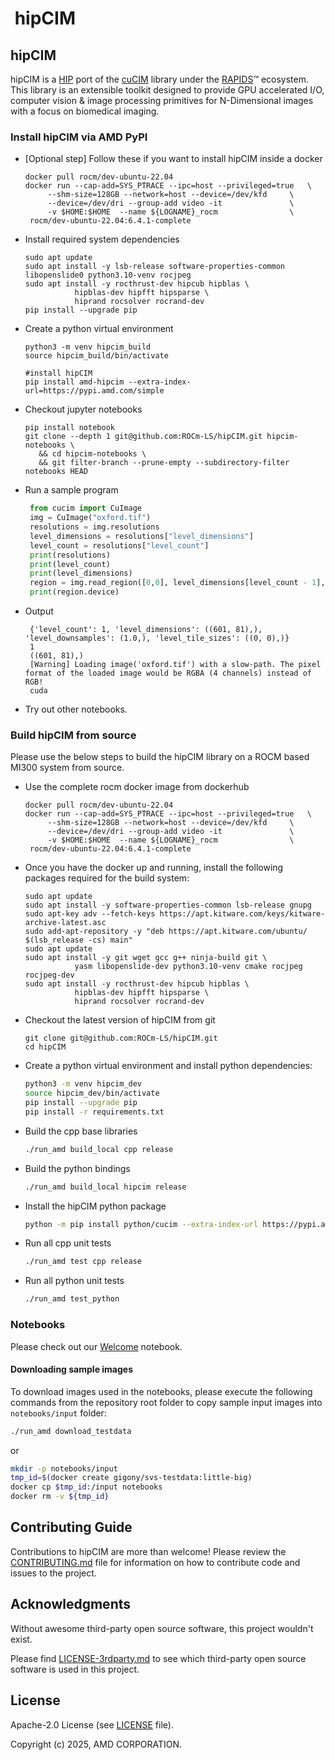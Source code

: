 # <div align="left">&nbsp;hipCIM&nbsp;</div>

## hipCIM
hipCIM is a [HIP](https://github.com/ROCm/hip) port of the [cuCIM](https://github.com/rapidsai/cucim) library under the [RAPIDS](https://github.com/rapidsai)™ ecosystem.
This library is an extensible toolkit designed to provide GPU accelerated I/O, computer vision & image processing primitives for N-Dimensional images with a focus on biomedical imaging.

### Install hipCIM via AMD PyPI

- [Optional step] Follow these if you want to install hipCIM inside a docker
	```
	docker pull rocm/dev-ubuntu-22.04
	docker run --cap-add=SYS_PTRACE --ipc=host --privileged=true   \
         --shm-size=128GB --network=host --device=/dev/kfd     \
         --device=/dev/dri --group-add video -it               \
         -v $HOME:$HOME  --name ${LOGNAME}_rocm                \
     rocm/dev-ubuntu-22.04:6.4.1-complete
	```
- Install required system dependencies
  	```
	sudo apt update
	sudo apt install -y lsb-release software-properties-common libopenslide0 python3.10-venv rocjpeg
    sudo apt install -y rocthrust-dev hipcub hipblas \
               hipblas-dev hipfft hipsparse \
               hiprand rocsolver rocrand-dev
	pip install --upgrade pip
	```

- Create a python virtual environment
	```
	python3 -m venv hipcim_build
	source hipcim_build/bin/activate

    #install hipCIM
	pip install amd-hipcim --extra-index-url=https://pypi.amd.com/simple
	```

 - Checkout jupyter notebooks
   ```
   pip install notebook
   git clone --depth 1 git@github.com:ROCm-LS/hipCIM.git hipcim-notebooks \
      && cd hipcim-notebooks \
      && git filter-branch --prune-empty --subdirectory-filter notebooks HEAD
   ```
 - Run a sample program
   ```python
    from cucim import CuImage
    img = CuImage("oxford.tif")
    resolutions = img.resolutions
    level_dimensions = resolutions["level_dimensions"]
    level_count = resolutions["level_count"]
    print(resolutions)
    print(level_count)
    print(level_dimensions)
    region = img.read_region([0,0], level_dimensions[level_count - 1], level_count - 1, device="cuda")
    print(region.device)
   ```
 - Output
   ```
    {'level_count': 1, 'level_dimensions': ((601, 81),), 'level_downsamples': (1.0,), 'level_tile_sizes': ((0, 0),)}
    1
    ((601, 81),)
    [Warning] Loading image('oxford.tif') with a slow-path. The pixel format of the loaded image would be RGBA (4 channels) instead of RGB!
    cuda
   ```
- Try out other notebooks.
### Build hipCIM from source
Please use the below steps to build the hipCIM library on a ROCM based MI300 system from source.

- Use the complete rocm docker image from dockerhub
	```
    docker pull rocm/dev-ubuntu-22.04
    docker run --cap-add=SYS_PTRACE --ipc=host --privileged=true   \
         --shm-size=128GB --network=host --device=/dev/kfd     \
         --device=/dev/dri --group-add video -it               \
         -v $HOME:$HOME  --name ${LOGNAME}_rocm                \
     rocm/dev-ubuntu-22.04:6.4.1-complete
    ```

- Once you have the docker up and running, install the following packages
  required for the build system:
    ```
    sudo apt update
	sudo apt install -y software-properties-common lsb-release gnupg
	sudo apt-key adv --fetch-keys https://apt.kitware.com/keys/kitware-archive-latest.asc
	sudo add-apt-repository -y "deb https://apt.kitware.com/ubuntu/ $(lsb_release -cs) main"
	sudo apt update
	sudo apt install -y git wget gcc g++ ninja-build git \
			   yasm libopenslide-dev python3.10-venv cmake rocjpeg rocjpeg-dev
    sudo apt install -y rocthrust-dev hipcub hipblas \
               hipblas-dev hipfft hipsparse \
               hiprand rocsolver rocrand-dev

    ```

- Checkout the latest version of hipCIM from git
    ```
    git clone git@github.com:ROCm-LS/hipCIM.git
    cd hipCIM
    ```

- Create a python virtual environment and install python dependencies:
    ```bash
    python3 -m venv hipcim_dev
	source hipcim_dev/bin/activate
	pip install --upgrade pip
	pip install -r requirements.txt
    ```

- Build the cpp base libraries

   ```bash
   ./run_amd build_local cpp release
   ```

- Build the python bindings

  ```bash
  ./run_amd build_local hipcim release
  ```

- Install the hipCIM python package
  ```bash
  python -m pip install python/cucim --extra-index-url https://pypi.amd.com/simple
  ```

- Run all cpp unit tests
  ```bash
  ./run_amd test cpp release
  ```


- Run all python unit tests
  ```bash
  ./run_amd test_python
  ```

### Notebooks

Please check out our [Welcome](notebooks/Welcome.ipynb) notebook.

#### Downloading sample images

To download images used in the notebooks, please execute the following commands from the repository root folder to copy sample input images into `notebooks/input` folder:



```bash
./run_amd download_testdata
```
or

```bash
mkdir -p notebooks/input
tmp_id=$(docker create gigony/svs-testdata:little-big)
docker cp $tmp_id:/input notebooks
docker rm -v ${tmp_id}
```

## Contributing Guide

Contributions to hipCIM are more than welcome!
Please review the [CONTRIBUTING.md](CONTRIBUTING.md) file for information on how to contribute code and issues to the project.

## Acknowledgments

Without awesome third-party open source software, this project wouldn't exist.

Please find [LICENSE-3rdparty.md](LICENSE-3rdparty.md) to see which third-party open source software
is used in this project.

## License

Apache-2.0 License (see [LICENSE](LICENSE) file).

Copyright (c) 2025, AMD CORPORATION.
